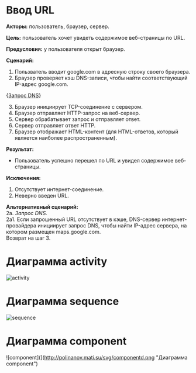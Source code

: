 # Ввод URL
**Акторы:** пользователь, браузер, сервер.

**Цель:** пользователь хочет увидеть содержимое веб-страницы по URL.

**Предусловия:** у пользователя открыт браузер.

**Сценарий:**
1. Пользватель вводит google.com в адресную строку своего браузера.
2. Браузер проверяет кэш DNS-записи, чтобы найти соответствующий IP-адрес google.com.  

{[Запрос DNS](#Запрос_DNS)}  

3. Браузер инициирует TCP-соединение с сервером.
4. Браузер отправляет HTTP-запрос на веб-сервер.
5. Сервер обрабатывает запрос и отправляет ответ.
6. Сервер отправляет ответ HTTP.
7. Браузер отображает HTML-контент (для HTML-ответов, который является наиболее распространенным).  

**Результат:**
* Пользователь успешно перешел по URL и увидел содержимое веб-страницы.

**Исключения:**
1. Отсутствует интернет-соединение.
2. Неверно введен URL.

**Альтернативный сценарий:**  
2а. <a name="Запрос_DNS"></a> *Запрос DNS.*  
2а1. Если запрошенный URL отсутствует в кэше, DNS-сервер интернет-провайдера инициирует запрос DNS, чтобы найти IP-адрес сервера, на котором размещен maps.google.com.  
Возврат на шаг 3.


# Диаграмма activity
![activity](http://polinanov.mati.su/svg/ativitydz2.png "Диаграмма activity")

# Диаграмма sequence
![sequence](http://www.plantuml.com/plantuml/svg/ZP4nRy8m48Lt_ueJB7Je7s2eK4gb3bM5QfWjrpw4HR3ftOMAVzypIY5X8bkUxttl_BnWyIJTeJK-I27OC9B1B4dEC6ce_Eh_13n3OxvBbwCdrItIgPUjCTK2po_GpE4j2vBRV7tCdYeldRoWEatJduSTXhrRVbf760f55xnAes6OBZtjhMyF9Pk8Gufl1GX_EcJ129e2YI4NWPH1TWWN61Y0IvoTWmQ1ZjDPjIl8Wi6MTGvpDEP_L1b9afwpMx-kN2WvepfAhilThDEWttPh8Wx46uKnHtRlw_NAzOi-P3Vswg_5kYELWCp8ivxoEAIvMuAF9VDTmyEAOTpnaDbVgpxl76BYO-lFN9iHpFLU8-D2Gxj3-mS0 "Диаграмма sequence")

# Диаграмма component
![component](](http://polinanov.mati.su/svg/componentd.png "Диаграмма component")

